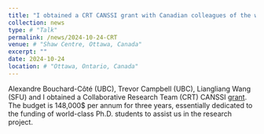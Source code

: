 ```yaml
---
title: "I obtained a CRT CANSSI grant with Canadian colleagues of the west coast."
collection: news
type: # "Talk"
permalink: /news/2024-10-24-CRT
venue: # "Shaw Centre, Ottawa, Canada"
excerpt: ""
date: 2024-10-24
location: # "Ottawa, Ontario, Canada"
---
```


Alexandre Bouchard-Côté (UBC), Trevor Campbell (UBC), Liangliang Wang (SFU) and I obtained a Collaborative Research Team (CRT) CANSSI [grant](https://canssi.ca/story/crt-27/). The budget is 148,000$ per annum for three years, essentially dedicated to the funding of world-class Ph.D. students to assist us in the research project.
